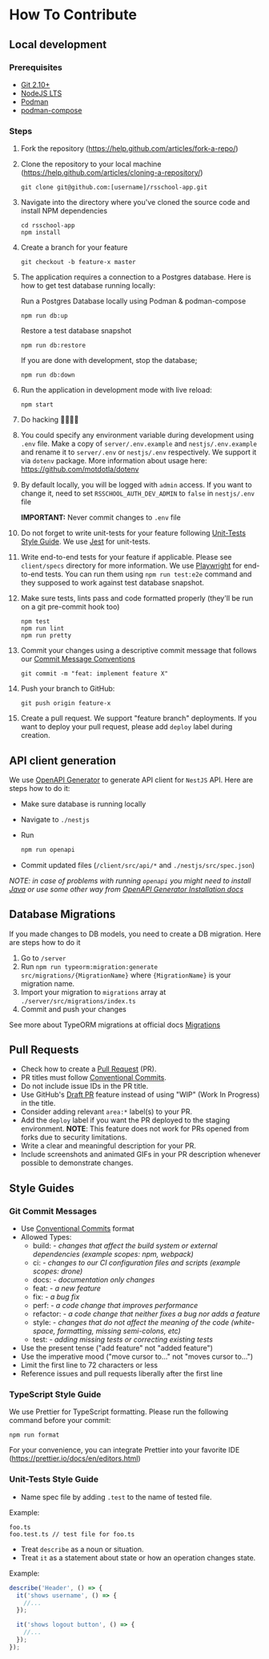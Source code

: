 # How To Contribute

## Local development

### Prerequisites

- [Git 2.10+](https://git-scm.com/downloads)
- [NodeJS LTS](https://nodejs.org/en/)
- [Podman](https://podman.io/docs/installation)
- [podman-compose](https://github.com/containers/podman-compose)

### Steps

1. Fork the repository (<https://help.github.com/articles/fork-a-repo/>)

2. Clone the repository to your local machine (<https://help.github.com/articles/cloning-a-repository/>)

   ```command-line
   git clone git@github.com:[username]/rsschool-app.git
   ```

3. Navigate into the directory where you've cloned the source code and install NPM dependencies

   ```command-line
   cd rsschool-app
   npm install
   ```

4. Create a branch for your feature

   ```command-line
   git checkout -b feature-x master
   ```

5. The application requires a connection to a Postgres database. Here is how to get test database running locally:

   Run a Postgres Database locally using Podman & podman-compose

   ```command-line
   npm run db:up
   ```

   Restore a test database snapshot

   ```command-line
   npm run db:restore
   ```

   If you are done with development, stop the database;

   ```command-line
   npm run db:down
   ```

6. Run the application in development mode with live reload:

   ```command-line
   npm start
   ```

7. Do hacking 👩‍💻👨‍💻

8. You could specify any environment variable during development using `.env` file. Make a copy of `server/.env.example` and `nestjs/.env.example` and rename it to `server/.env` or `nestjs/.env` respectively. We support it via `dotenv` package. More information about usage here: <https://github.com/motdotla/dotenv>

9. By default locally, you will be logged with `admin` access. If you want to change it, need to set `RSSCHOOL_AUTH_DEV_ADMIN` to `false` in `nestjs/.env` file

   **IMPORTANT:** Never commit changes to `.env` file

10. Do not forget to write unit-tests for your feature following [Unit-Tests Style Guide](#unit-tests-style-guide). We use [Jest](https://facebook.github.io/jest/) for unit-tests.

11. Write end-to-end tests for your feature if applicable. Please see `client/specs` directory for more information. We use [Playwright](https://playwright.dev/) for end-to-end tests. You can run them using `npm run test:e2e` command and they supposed to work against test database snapshot.

12. Make sure tests, lints pass and code formatted properly (they'll be run on a git pre-commit hook too)

    ```command-line
    npm test
    npm run lint
    npm run pretty
    ```

13. Commit your changes using a descriptive commit message that follows our [Commit Message Conventions](#git-commit-messages)

    ```command-line
    git commit -m "feat: implement feature X"
    ```

14. Push your branch to GitHub:

    ```command-line
    git push origin feature-x
    ```

15. Create a pull request. We support "feature branch" deployments. If you want to deploy your pull request, please add `deploy` label during creation.

## API client generation

We use [OpenAPI Generator](https://openapi-generator.tech/) to generate API client for `NestJS` API. Here are steps how to do it:

- Make sure database is running locally
- Navigate to `./nestjs`
- Run

  ```sh
  npm run openapi
  ```

- Commit updated files (`/client/src/api/*` and `./nestjs/src/spec.json`)

_NOTE: in case of problems with running `openapi` you might need to install [Java](https://www.java.com/) or use some other way from [OpenAPI Generator Installation docs](https://openapi-generator.tech/docs/installation/)_

## Database Migrations

If you made changes to DB models, you need to create a DB migration. Here are steps how to do it

1. Go to `/server`
2. Run `npm run typeorm:migration:generate src/migrations/{MigrationName}` where `{MigrationName}` is your migration name.
3. Import your migration to `migrations` array at `./server/src/migrations/index.ts`
4. Commit and push your changes

See more about TypeORM migrations at official docs [Migrations](https://github.com/typeorm/typeorm/blob/master/docs/migrations.md)

## Pull Requests

- Check how to create a [Pull Request](https://help.github.com/articles/creating-a-pull-request/) (PR).
- PR titles must follow [Conventional Commits](#git-commit-messages).
- Do not include issue IDs in the PR title.
- Use GitHub's [Draft PR](https://github.blog/2019-02-14-introducing-draft-pull-requests/) feature instead of using "WIP" (Work In Progress) in the title.
- Consider adding relevant `area:*` label(s) to your PR.
- Add the `deploy` label if you want the PR deployed to the staging environment. **NOTE**: This feature does not work for PRs opened from forks due to security limitations.
- Write a clear and meaningful description for your PR.
- Include screenshots and animated GIFs in your PR description whenever possible to demonstrate changes.

## Style Guides

### Git Commit Messages

- Use [Conventional Commits](https://conventionalcommits.org/) format
- Allowed Types:
  - build: - _changes that affect the build system or external dependencies (example scopes: npm, webpack)_
  - ci: - _changes to our CI configuration files and scripts (example scopes: drone)_
  - docs: - _documentation only changes_
  - feat: - _a new feature_
  - fix: - _a bug fix_
  - perf: - _a code change that improves performance_
  - refactor: - _a code change that neither fixes a bug nor adds a feature_
  - style: - _changes that do not affect the meaning of the code (white-space, formatting, missing semi-colons, etc)_
  - test: - _adding missing tests or correcting existing tests_
- Use the present tense ("add feature" not "added feature")
- Use the imperative mood ("move cursor to..." not "moves cursor to...")
- Limit the first line to 72 characters or less
- Reference issues and pull requests liberally after the first line

### TypeScript Style Guide

We use Prettier for TypeScript formatting. Please run the following command before your commit:

```command-line
npm run format
```

For your convenience, you can integrate Prettier into your favorite IDE (<https://prettier.io/docs/en/editors.html>)

### Unit-Tests Style Guide

- Name spec file by adding `.test` to the name of tested file.

Example:

```string
foo.ts
foo.test.ts // test file for foo.ts
```

- Treat `describe` as a noun or situation.
- Treat `it` as a statement about state or how an operation changes state.

Example:

```javascript
describe('Header', () => {
  it('shows username', () => {
    //...
  });

  it('shows logout button', () => {
    //...
  });
});
```
